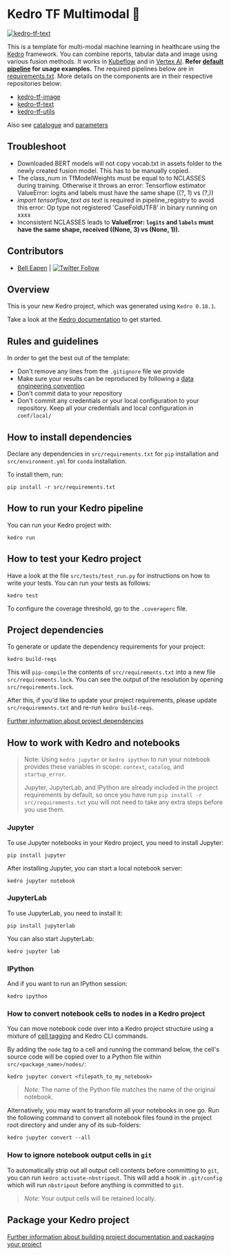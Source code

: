 # Kedro TF Multimodal :hammer:

[![kedro-tf-text](https://github.com/dermatologist/kedro-tf-multimodal/blob/develop/notes/multimodal.drawio.svg)](https://github.com/dermatologist/kedro-tf-multimodal/blob/develop/notes/multimodal.drawio.svg)

This is a template for multi-modal machine learning in healthcare using the [Kedro](https://kedro.org/) framework. You can combine reports, tabular data and image using various fusion methods. It works in [Kubeflow](https://www.kubeflow.org) and in [Vertex AI](https://cloud.google.com/vertex-ai). **Refer [default pipeline](src/kedro_tf_multimodal/pipelines/train/pipeline.py) for usage examples.** The required pipelines below are in [requirements.txt](src/requirements.txt). More details on the components are in their respective repositories below:

* [kedro-tf-image](https://github.com/dermatologist/kedro-tf-image)
* [kedro-tf-text](https://github.com/dermatologist/kedro-tf-text)
* [kedro-tf-utils](https://github.com/dermatologist/kedro-tf-utils)

Also see [catalogue](conf/base/catalog.yml) and [parameters](conf/base/parameters/train.yml)

## Troubleshoot
* Downloaded BERT models will not copy vocab.txt in assets folder to the newly created fusion model. This has to be manually copied.
* The class_num in TfModelWeights must be equal to to NCLASSES during training. Otherwise it throws an error:  Tensorflow estimator ValueError: logits and labels must have the same shape ((?, 1) vs (?,))
* *import tensorflow_text as text* is required in pipeline_registry to avoid this error: Op type not registered 'CaseFoldUTF8' in binary running on xxxx
* Inconsistent NCLASSES leads to **ValueError: `logits` and `labels` must have the same shape, received ((None, 3) vs (None, 1)).**

## Contributors

* [Bell Eapen](https://nuchange.ca) | [![Twitter Follow](https://img.shields.io/twitter/follow/beapen?style=social)](https://twitter.com/beapen)

## Overview

This is your new Kedro project, which was generated using `Kedro 0.18.1`.

Take a look at the [Kedro documentation](https://kedro.readthedocs.io) to get started.

## Rules and guidelines

In order to get the best out of the template:

* Don't remove any lines from the `.gitignore` file we provide
* Make sure your results can be reproduced by following a [data engineering convention](https://kedro.readthedocs.io/en/stable/faq/faq.html#what-is-data-engineering-convention)
* Don't commit data to your repository
* Don't commit any credentials or your local configuration to your repository. Keep all your credentials and local configuration in `conf/local/`

## How to install dependencies

Declare any dependencies in `src/requirements.txt` for `pip` installation and `src/environment.yml` for `conda` installation.

To install them, run:

```
pip install -r src/requirements.txt
```

## How to run your Kedro pipeline

You can run your Kedro project with:

```
kedro run
```

## How to test your Kedro project

Have a look at the file `src/tests/test_run.py` for instructions on how to write your tests. You can run your tests as follows:

```
kedro test
```

To configure the coverage threshold, go to the `.coveragerc` file.

## Project dependencies

To generate or update the dependency requirements for your project:

```
kedro build-reqs
```

This will `pip-compile` the contents of `src/requirements.txt` into a new file `src/requirements.lock`. You can see the output of the resolution by opening `src/requirements.lock`.

After this, if you'd like to update your project requirements, please update `src/requirements.txt` and re-run `kedro build-reqs`.

[Further information about project dependencies](https://kedro.readthedocs.io/en/stable/kedro_project_setup/dependencies.html#project-specific-dependencies)

## How to work with Kedro and notebooks

> Note: Using `kedro jupyter` or `kedro ipython` to run your notebook provides these variables in scope: `context`, `catalog`, and `startup_error`.
>
> Jupyter, JupyterLab, and IPython are already included in the project requirements by default, so once you have run `pip install -r src/requirements.txt` you will not need to take any extra steps before you use them.

### Jupyter
To use Jupyter notebooks in your Kedro project, you need to install Jupyter:

```
pip install jupyter
```

After installing Jupyter, you can start a local notebook server:

```
kedro jupyter notebook
```

### JupyterLab
To use JupyterLab, you need to install it:

```
pip install jupyterlab
```

You can also start JupyterLab:

```
kedro jupyter lab
```

### IPython
And if you want to run an IPython session:

```
kedro ipython
```

### How to convert notebook cells to nodes in a Kedro project
You can move notebook code over into a Kedro project structure using a mixture of [cell tagging](https://jupyter-notebook.readthedocs.io/en/stable/changelog.html#release-5-0-0) and Kedro CLI commands.

By adding the `node` tag to a cell and running the command below, the cell's source code will be copied over to a Python file within `src/<package_name>/nodes/`:

```
kedro jupyter convert <filepath_to_my_notebook>
```
> *Note:* The name of the Python file matches the name of the original notebook.

Alternatively, you may want to transform all your notebooks in one go. Run the following command to convert all notebook files found in the project root directory and under any of its sub-folders:

```
kedro jupyter convert --all
```

### How to ignore notebook output cells in `git`
To automatically strip out all output cell contents before committing to `git`, you can run `kedro activate-nbstripout`. This will add a hook in `.git/config` which will run `nbstripout` before anything is committed to `git`.

> *Note:* Your output cells will be retained locally.

## Package your Kedro project

[Further information about building project documentation and packaging your project](https://kedro.readthedocs.io/en/stable/tutorial/package_a_project.html)
